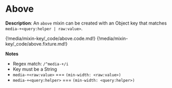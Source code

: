 # Above
<div class="te-verified"></div>

__Description__: An `above` mixin can be created with an Object key that matches `media-+<query:helper | raw:value>`. 

{!media/mixin-key/_code/above.code.md!}
{!media/mixin-key/_code/above.fixture.md!}

__Notes__

+ Regex match: `/^media-+/i`
+ Key must be a String
+ `media-+<raw:value>` <span data-nbsp="3"></span> === <span data-nbsp="3"></span> `(min-width: <raw:value>)`
+ `media-+<query:helper>` <span data-nbsp="3"></span> === <span data-nbsp="3"></span> `(min-width: <query:helper>)`


<div class="end"></div>

